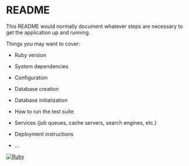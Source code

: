 # README

This README would normally document whatever steps are necessary to get the
application up and running.

Things you may want to cover:

* Ruby version

* System dependencies

* Configuration

* Database creation

* Database initialization

* How to run the test suite

* Services (job queues, cache servers, search engines, etc.)

* Deployment instructions

* ...


[![Ruby](https://github.com/ventu-ra/rails_demo_blog/actions/workflows/ruby.yml/badge.svg?branch=main)](https://github.com/ventu-ra/rails_demo_blog/actions/workflows/ruby.yml)

